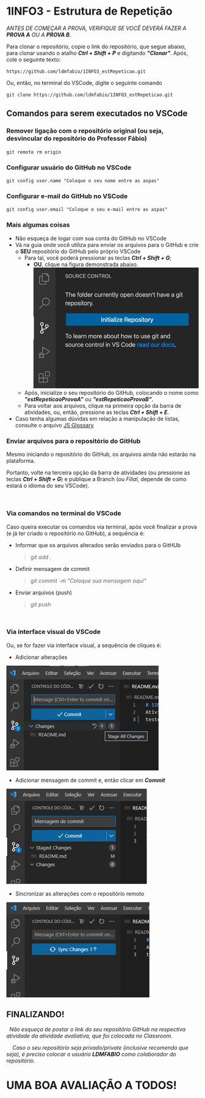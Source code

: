 # 1INFO3 - Estrutura de Repetição

_ANTES DE COMEÇAR A PROVA, VERIFIQUE SE VOCÊ DEVERÁ FAZER A **PROVA A** OU A **PROVA B**._

Para clonar o repositório, copie o link do repositório, que segue abaixo, para clonar usando o atalho _**Ctrl + Shift + P**_ e digitando _**"Clonar"**_. Após, cole o seguinte texto:
```git
https://github.com/ldmfabio/1INFO3_estRepeticao.git
```

Ou, então, no terminal do VSCode, digite o seguinte comando
```git
git clone https://github.com/ldmfabio/1INFO3_estRepeticao.git
```

## Comandos para serem executados no VSCode

### Remover ligação com o repositório original (ou seja, desvincular do repositório do Professor Fábio)
```git
git remote rm origin
```

### Configurar usuário do GitHub no VSCode
```git
git config user.name "Coloque o seu nome entre as aspas"
```

### Configurar e-mail do GitHub no VSCode
```git
git config user.email "Coloque o seu e-mail entre as aspas"
```

### Mais algumas coisas
- Não esqueça de logar com sua conta do GitHub no VSCode
- Vá na guia onde você utiliza para enviar os arquivos para o GitHub e crie o **SEU** repositório do GitHub pelo próprio VSCode
  - Para tal, você poderá pressionar as teclas **_Ctrl + Shift + G_**;
    - **OU**, clique na figura demonstrada abaixo.
  ![Ctrl + Shift + E](ctrlshifte.png)
  - Após, inicialize o seu repositório do GitHub, colocando o nome como _**"estRepeticaoProvaA"**_ ou _**"estRepeticaoProvaB"**_.
  - Para voltar aos arquivos, clique na primeira opção da barra de atividades, ou, então, pressione as teclas **_Ctrl + Shift + E_**.
- Caso tenha algumas dúvidas em relação a manipulação de listas, consulte o arquivo [JS Glossary](JS_glossary.pdf)

### Enviar arquivos para o repositório do GitHub

Mesmo iniciando o repositório do GitHub, os arquivos ainda não estarão na plataforma. 

Portanto, volte na terceira opção da barra de atividades (ou pressione as teclas **_Ctrl + Shift + G_**) e publique a Branch (ou _Filial_, depende de como estará o idioma do seu VSCode).

&nbsp;
&nbsp;

### **Via comandos no terminal do VSCode**
Caso queira executar os comandos via terminal, após você finalizar a prova (e já ter criado o repositório no GitHub), a sequência é:

- Informar que os arquivos alterados serão enviados para o GitHUb
    > _git add ._
- Definir mensagem de commit
    > _git commit -m "Coloque sua mensagem aqui"_
- Enviar arquivos (push)
    > _git push_

&nbsp;
&nbsp;

### **Via interface visual do VSCode**
Ou, se for fazer via interface visual, a sequência de cliques é:
- Adicionar alterações

![Stage all changes](1_stage.png)
- Adicionar mensagem de commit e, então clicar em **_Commit_**

![Commit message](2_commit.png)
- Sincronizar as alterações com o repositório remoto

![Sync Changes](3_syncChanges.png)


## **FINALIZANDO!**

&nbsp;
_Não esqueça de postar o link do seu repositório GitHub na respectiva atividade da atividade avaliativa, que foi colocada no Classroom._

&nbsp;
&nbsp;
_Caso o seu repositório seja privado/private (inclusive recomendo que seja), é preciso colocar o usuário **LDMFABIO** como colaborador do repositório._


# **UMA BOA AVALIAÇÃO A TODOS!**
